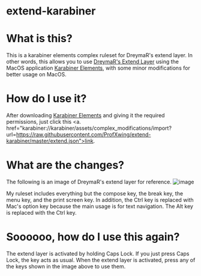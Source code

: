 # extend-karabiner

# What is this?
This is a karabiner elements complex ruleset for DreymaR's extend layer. In other words, this allows you to use [DreymaR's Extend Layer](https://dreymar.colemak.org/layers-extend.html) using the MacOS application [Karabiner Elements](https://karabiner-elements.pqrs.org/), with some minor modifications for better usage on MacOS.

# How do I use it?
After downloading [Karabiner Elements](https://karabiner-elements.pqrs.org/) and giving it the required permissions, just click this <a. href="karabiner://karabiner/assets/complex_modifications/import?url=https://raw.githubusercontent.com/ProfXwing/extend-karabiner/master/extend.json">link</a>. 

# What are the changes?
The following is an image of DreymaR's extend layer for reference.
![image](https://user-images.githubusercontent.com/50530928/189506358-03e49d2b-f318-434b-bdb5-6c9a08419ef9.png)

My ruleset includes everything but the compose key, the break key, the menu key, and the print screen key.
In addition, the Ctrl key is replaced with Mac's option key because the main usage is for text navigation. The Alt key is replaced with the Ctrl key.

# Soooooo, how do I use this again?
The extend layer is activated by holding Caps Lock. If you just press Caps Lock, the key acts as usual. When the extend layer is activated, press any of the keys shown in the image above to use them.

